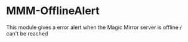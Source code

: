 # MMM-OfflineAlert

This module gives a error alert when the Magic Mirror server is offline / can't be reached